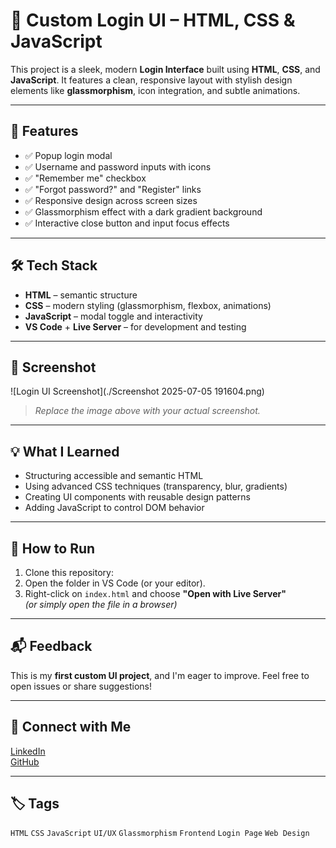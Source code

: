 # 🔐 Custom Login UI – HTML, CSS & JavaScript

This project is a sleek, modern **Login Interface** built using **HTML**, **CSS**, and **JavaScript**. It features a clean, responsive layout with stylish design elements like **glassmorphism**, icon integration, and subtle animations.

---

## 🚀 Features

- ✅ Popup login modal  
- ✅ Username and password inputs with icons  
- ✅ "Remember me" checkbox  
- ✅ "Forgot password?" and "Register" links  
- ✅ Responsive design across screen sizes  
- ✅ Glassmorphism effect with a dark gradient background  
- ✅ Interactive close button and input focus effects

---

## 🛠 Tech Stack

- **HTML** – semantic structure  
- **CSS** – modern styling (glassmorphism, flexbox, animations)  
- **JavaScript** – modal toggle and interactivity  
- **VS Code** + **Live Server** – for development and testing

---

## 📸 Screenshot

![Login UI Screenshot](./Screenshot 2025-07-05 191604.png)

> *Replace the image above with your actual screenshot.*

---

## 💡 What I Learned

- Structuring accessible and semantic HTML
- Using advanced CSS techniques (transparency, blur, gradients)
- Creating UI components with reusable design patterns
- Adding JavaScript to control DOM behavior

---

## 📁 How to Run

1. Clone this repository:
2. Open the folder in VS Code (or your editor).
3. Right-click on `index.html` and choose **"Open with Live Server"**  
*(or simply open the file in a browser)*

---

## 📬 Feedback

This is my **first custom UI project**, and I'm eager to improve. Feel free to open issues or share suggestions!

---

## 🔗 Connect with Me

[LinkedIn](www.linkedin.com/in/nithish-kannan-m)  
[GitHub](https://github.com/NithishKannanM)

---

## 🏷️ Tags

`HTML` `CSS` `JavaScript` `UI/UX` `Glassmorphism` `Frontend` `Login Page` `Web Design`
